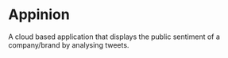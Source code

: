 # Appinion
A cloud based application that displays the public sentiment of a company/brand by analysing tweets.
